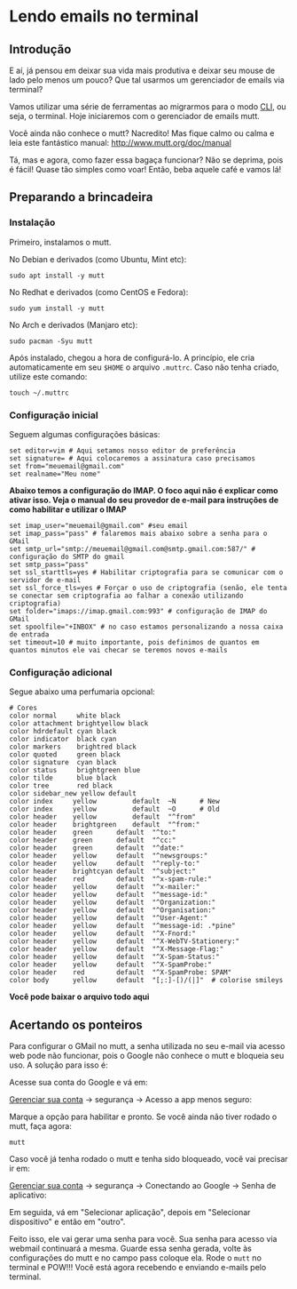 ﻿# Lendo emails no terminal

## Introdução

E aí, já pensou em deixar sua vida mais produtiva e deixar seu mouse de lado pelo menos um pouco? Que tal usarmos um gerenciador de emails via terminal?

Vamos utilizar uma série de ferramentas ao migrarmos para o modo [CLI](https://pt.wikipedia.org/wiki/Interface_de_linha_de_comandos), ou seja, o terminal. Hoje iniciaremos com o gerenciador de emails mutt.

Você ainda não conhece o mutt? Nacredito! Mas fique calmo ou calma e leia este fantástico manual: http://www.mutt.org/doc/manual

Tá, mas e agora, como fazer essa bagaça funcionar? Não se deprima, pois é fácil! Quase tão simples como voar! Então, beba aquele café e vamos lá!

## Preparando a brincadeira

### Instalação

Primeiro, instalamos o mutt.

No Debian e derivados (como Ubuntu, Mint etc):

```
sudo apt install -y mutt
```

No Redhat e derivados (como CentOS e Fedora):

```
sudo yum install -y mutt
```

No Arch e derivados (Manjaro etc):

```
sudo pacman -Syu mutt
```

Após instalado, chegou a hora de configurá-lo. A princípio, ele cria automaticamente em seu `$HOME` o arquivo `.muttrc`. Caso não tenha criado, utilize este comando:

```
touch ~/.muttrc
```

### Configuração inicial

Seguem algumas configurações básicas:

```
set editor=vim # Aqui setamos nosso editor de preferência
set signature= # Aqui colocaremos a assinatura caso precisamos
set from="meuemail@gmail.com"
set realname="Meu nome"
```

**Abaixo temos a configuração do IMAP. O foco aqui não é explicar como ativar isso. Veja o manual do seu provedor de e-mail para instruções de como habilitar e utilizar o IMAP**

```
set imap_user="meuemail@gmail.com" #seu email
set imap_pass="pass" # falaremos mais abaixo sobre a senha para o GMail
set smtp_url="smtp://meuemail@gmail.com@smtp.gmail.com:587/" # configuração do SMTP do gmail
set smtp_pass="pass"
set ssl_starttls=yes # Habilitar criptografia para se comunicar com o servidor de e-mail
set ssl_force_tls=yes # Forçar o uso de criptografia (senão, ele tenta se conectar sem criptografia ao falhar a conexão utilizando criptografia)
set folder="imaps://imap.gmail.com:993" # configuração de IMAP do GMail
set spoolfile="+INBOX" # no caso estamos personalizando a nossa caixa de entrada
set timeout=10 # muito importante, pois definimos de quantos em quantos minutos ele vai checar se teremos novos e-mails
```

### Configuração adicional

Segue abaixo uma perfumaria opcional:

```
# Cores
color normal     white black
color attachment brightyellow black
color hdrdefault cyan black
color indicator  black cyan
color markers    brightred black
color quoted     green black
color signature  cyan black
color status     brightgreen blue
color tilde      blue black
color tree       red black
color sidebar_new yellow default
color index     yellow         default  ~N      # New
color index     yellow         default  ~O      # Old
color header    yellow         default  "^from"
color header    brightgreen    default  "^from:"
color header    green      default  "^to:"
color header    green      default  "^cc:"
color header    green      default  "^date:"
color header    yellow     default  "^newsgroups:"
color header    yellow     default  "^reply-to:"
color header    brightcyan default  "^subject:"
color header    red        default  "^x-spam-rule:"
color header    yellow     default  "^x-mailer:"
color header    yellow     default  "^message-id:"
color header    yellow     default  "^Organization:"
color header    yellow     default  "^Organisation:"
color header    yellow     default  "^User-Agent:"
color header    yellow     default  "^message-id: .*pine"
color header    yellow     default  "^X-Fnord:"
color header    yellow     default  "^X-WebTV-Stationery:"
color header    yellow     default  "^X-Message-Flag:"
color header    yellow     default  "^X-Spam-Status:"
color header    yellow     default  "^X-SpamProbe:"
color header    red        default  "^X-SpamProbe: SPAM"
color body      yellow     default  "[;:]-[)/(|]"  # colorise smileys
```

**Você pode baixar o arquivo todo aqui**

## Acertando os ponteiros

Para configurar o GMail no mutt, a senha utilizada no seu e-mail via acesso web pode não funcionar, pois o Google não conhece o mutt e bloqueia seu uso. A solução para isso é:

Acesse sua conta do Google e vá em:

[Gerenciar sua conta](https://myaccount.google.com) → segurança → Acesso a app menos seguro:

Marque a opção para habilitar e pronto. Se você ainda não tiver rodado o mutt, faça agora:

```
mutt
```
Caso você já tenha rodado o mutt e tenha sido bloqueado, você vai precisar ir em:

[Gerenciar sua conta](https://myaccount.google.com) → segurança → Conectando ao Google → Senha de aplicativo:

Em seguida, vá em "Selecionar aplicação", depois em "Selecionar dispositivo" e então em "outro". 

Feito isso, ele vai gerar uma senha para você. Sua senha para acesso via webmail continuará a mesma. Guarde essa senha gerada, volte às configurações do mutt e no campo pass coloque ela. Rode o `mutt` no terminal e POW!!! Você está agora recebendo e enviando e-mails pelo terminal.
